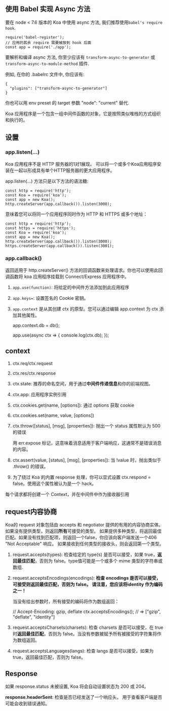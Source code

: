 ## 使用 Babel 实现 Async 方法

要在 node < 7.6 版本的 Koa 中使用 async 方法, 我们推荐使用`babel's require hook`.

```
require('babel-register');
// 应用的其余 require 需要被放到 hook 后面
const app = require('./app');
```

要解析和编译 async 方法, 你至少应该有 `transform-async-to-generator` 或 `transform-async-to-module-method` 插件.

例如, 在你的 .babelrc 文件中, 你应该有:

```
{
  "plugins": ["transform-async-to-generator"]
}
```

你也可以用 env preset 的 target 参数 "node": "current" 替代.

Koa 应用程序是一个包含一组中间件函数的对象，它是按照类似堆栈的方式组织和执行的。

## 设置

### app.listen(...)

Koa 应用程序不是 HTTP 服务器的1对1展现。 可以将一个或多个Koa应用程序安装在一起以形成具有单个HTTP服务器的更大应用程序。

app.listen(...) 方法只是以下方法的语法糖:

```
const http = require('http');
const Koa = require('koa');
const app = new Koa();
http.createServer(app.callback()).listen(3000);
```

意味着您可以将同一个应用程序同时作为 HTTP 和 HTTPS 或多个地址：

```
const http = require('http');
const https = require('https');
const Koa = require('koa');
const app = new Koa();
http.createServer(app.callback()).listen(3000);
https.createServer(app.callback()).listen(3001);
```

### app.callback()

返回适用于 http.createServer() 方法的回调函数来处理请求。你也可以使用此回调函数将 koa 应用程序挂载到 Connect/Express 应用程序中。

1. `app.use(function)`: 将给定的中间件方法添加到此应用程序
2. `app.keys=`: 设置签名的 Cookie 密钥。
3. `app.context` 是从其创建 ctx 的原型。您可以通过编辑 app.context 为 ctx 添加其他属性。

    app.context.db = db();

    app.use(async ctx => {
    console.log(ctx.db);
    });

## context

1. ctx.req/ctx.request
2. ctx.res/ctx.response
3. ctx.state: 推荐的命名空间，用于通过**中间件传递信息**和你的前端视图。
4. ctx.app: 应用程序实例引用
5. ctx.cookies.get(name, [options]): 通过 options 获取 cookie
6. ctx.cookies.set(name, value, [options])
7. ctx.throw([status], [msg], [properties]): 抛出一个 status 属性默认为 500 的错误

    用 err.expose 标记，这意味着消息适用于客户端响应，这通常不是错误消息的内容。

8. ctx.assert(value, [status], [msg], [properties]): 当 !value 时，抛出类似于 .throw() 的错误。
9. 为了绕过 Koa 的内置 response 处理，你可以显式设置 ctx.respond = false。使用这个属性被认为是一个 hack。 

每个请求都将创建一个 Context，并在中间件中作为接收器引用

## request内容协商

Koa的 request 对象包括由 accepts 和 negotiator 提供的有用的内容协商实体。如果没有提供类型，则返回**所有**可接受的类型。
如果提供多种类型，将返回最佳匹配。如果没有找到匹配项，则返回一个false，你应该向客户端发送一个406 "Not Acceptable" 响应。
如果接收到任何类型的接收头，则会返回第一个类型。

1. request.accepts(types): 检查给定的 type(s) 是否可以接受，如果 true，**返回最佳匹配**，否则为 false。type值可能是一个或多个 mime 类型的字符串或数组.
2. request.acceptsEncodings(encodings): **检查 encodings 是否可以接受，可接受则返回最佳匹配，否则为 false。 请注意，您应该将identity 作为编码之一！**
   
   当没有给出参数时，所有接受的编码将作为数组返回：

    // Accept-Encoding: gzip, deflate
    ctx.acceptsEncodings();
    // => ["gzip", "deflate", "identity"]

3. request.acceptsCharsets(charsets): 检查 charsets 是否可以接受，在 true 时**返回最佳匹配**，否则为 false。当没有参数被赋予所有被接受的字符集将作为数组返回。
4. request.acceptsLanguages(langs): 检查 langs 是否可以接受，如果为 true，返回最佳匹配，否则为 false。

## Response

如果 response.status 未被设置, Koa 将会自动设置状态为 200 或 204。

**response.headerSent**: 检查是否已经发送了一个响应头。 用于查看客户端是否可能会收到错误通知。

